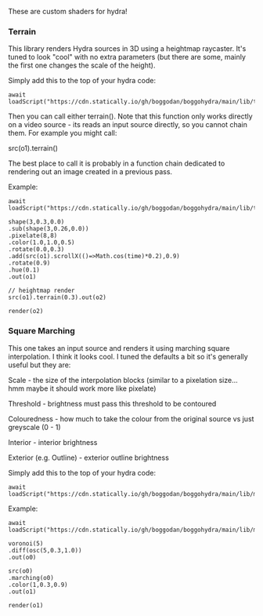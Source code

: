 These are custom shaders for hydra!

### Terrain

This library renders Hydra sources in 3D using a heightmap raycaster. It's tuned to look "cool" with no extra parameters (but there are some, mainly the first one changes the scale of the height).

Simply add this to the top of your hydra code:

```
await loadScript("https://cdn.statically.io/gh/boggodan/boggohydra/main/lib/terrain.js")
```

Then you can call either terrain().
Note that this function only works directly on a video source - its reads an input source directly, so you cannot chain them. For example you might call:

src(o1).terrain()

The best place to call it is probably in a function chain dedicated to rendering out an image created in a previous pass.

Example:

```
await loadScript("https://cdn.statically.io/gh/boggodan/boggohydra/main/lib/terrain.js")

shape(3,0.3,0.0)
.sub(shape(3,0.26,0.0))
.pixelate(8,8)
.color(1.0,1.0,0.5)
.rotate(0.0,0.3)
.add(src(o1).scrollX(()=>Math.cos(time)*0.2),0.9)
.rotate(0.9)
.hue(0.1)
.out(o1)

// heightmap render
src(o1).terrain(0.3).out(o2)

render(o2)
```

### Square Marching

This one takes an input source and renders it using marching square interpolation. I think it looks cool.
I tuned the defaults a bit so it's generally useful but they are:

Scale - the size of the interpolation blocks (similar to a pixelation size... hmm maybe it should work more like pixelate)

Threshold - brightness must pass this threshold to be contoured

Colouredness - how much to take the colour from the original source vs just greyscale (0 - 1)

Interior - interior brightness

Exterior (e.g. Outline) - exterior outline brightness


Simply add this to the top of your hydra code:

```
await loadScript("https://cdn.statically.io/gh/boggodan/boggohydra/main/lib/marching.js")
```
Example:

```
await loadScript("https://cdn.statically.io/gh/boggodan/boggohydra/main/lib/marching.js")

voronoi(5)
.diff(osc(5,0.3,1.0))
.out(o0)

src(o0)
.marching(o0)
.color(1,0.3,0.9)
.out(o1)

render(o1)
```
